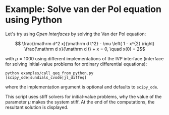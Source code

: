 # Example: Solve van der Pol equation using Python

Let's try using _Open Interfaces_ by solving the Van der Pol equation:
```math
  \frac{\mathrm d^2 x}{\mathrm d t^2} - \mu
  \left(
    1 - x^{2}
  \right) \frac{\mathrm d x}{\mathrm d t} + x = 0, \quad
  x(0) = 2
```
with $\mu = 1000$
using different implementations of the IVP interface (interface for solving
initial-value problems for ordinary differential equations):
```shell
python examples/call_qeq_from_python.py [scipy_ode|sundials_cvode|jl_diffeq]
```
where the implementation argument is optional and defaults to `scipy_ode`.

This script uses stiff solvers for initial-value problems, why the value
of the parameter $\mu$ makes the system stiff.
At the end of the computations, the resultant solution is displayed.
